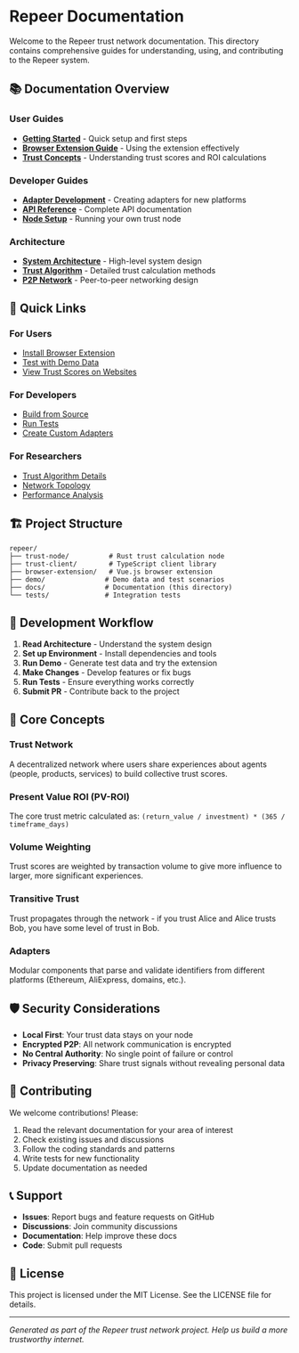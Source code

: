 # Repeer Documentation

Welcome to the Repeer trust network documentation. This directory contains comprehensive guides for understanding, using, and contributing to the Repeer system.

## 📚 Documentation Overview

### User Guides
- **[Getting Started](getting-started.md)** - Quick setup and first steps
- **[Browser Extension Guide](browser-extension.md)** - Using the extension effectively
- **[Trust Concepts](trust-concepts.md)** - Understanding trust scores and ROI calculations

### Developer Guides  
- **[Adapter Development](adapter-development.md)** - Creating adapters for new platforms
- **[API Reference](api-reference.md)** - Complete API documentation
- **[Node Setup](node-setup.md)** - Running your own trust node

### Architecture
- **[System Architecture](architecture.md)** - High-level system design
- **[Trust Algorithm](trust-algorithm.md)** - Detailed trust calculation methods
- **[P2P Network](p2p-network.md)** - Peer-to-peer networking design

## 🚀 Quick Links

### For Users
- [Install Browser Extension](../browser-extension/README.md)
- [Test with Demo Data](../demo/README.md)
- [View Trust Scores on Websites](browser-extension.md#viewing-trust-scores)

### For Developers
- [Build from Source](../README.md#development)
- [Run Tests](../README.md#testing)
- [Create Custom Adapters](adapter-development.md)

### For Researchers
- [Trust Algorithm Details](trust-algorithm.md)
- [Network Topology](p2p-network.md)
- [Performance Analysis](performance.md)

## 🏗️ Project Structure

```
repeer/
├── trust-node/          # Rust trust calculation node
├── trust-client/        # TypeScript client library  
├── browser-extension/   # Vue.js browser extension
├── demo/               # Demo data and test scenarios
├── docs/               # Documentation (this directory)
└── tests/              # Integration tests
```

## 🔧 Development Workflow

1. **Read Architecture** - Understand the system design
2. **Set up Environment** - Install dependencies and tools
3. **Run Demo** - Generate test data and try the extension
4. **Make Changes** - Develop features or fix bugs
5. **Run Tests** - Ensure everything works correctly
6. **Submit PR** - Contribute back to the project

## 📖 Core Concepts

### Trust Network
A decentralized network where users share experiences about agents (people, products, services) to build collective trust scores.

### Present Value ROI (PV-ROI)
The core trust metric calculated as: `(return_value / investment) * (365 / timeframe_days)`

### Volume Weighting
Trust scores are weighted by transaction volume to give more influence to larger, more significant experiences.

### Transitive Trust
Trust propagates through the network - if you trust Alice and Alice trusts Bob, you have some level of trust in Bob.

### Adapters
Modular components that parse and validate identifiers from different platforms (Ethereum, AliExpress, domains, etc.).

## 🛡️ Security Considerations

- **Local First**: Your trust data stays on your node
- **Encrypted P2P**: All network communication is encrypted
- **No Central Authority**: No single point of failure or control
- **Privacy Preserving**: Share trust signals without revealing personal data

## 🤝 Contributing

We welcome contributions! Please:

1. Read the relevant documentation for your area of interest
2. Check existing issues and discussions
3. Follow the coding standards and patterns
4. Write tests for new functionality
5. Update documentation as needed

## 📞 Support

- **Issues**: Report bugs and feature requests on GitHub
- **Discussions**: Join community discussions
- **Documentation**: Help improve these docs
- **Code**: Submit pull requests

## 📄 License

This project is licensed under the MIT License. See the LICENSE file for details.

---

*Generated as part of the Repeer trust network project. Help us build a more trustworthy internet.*